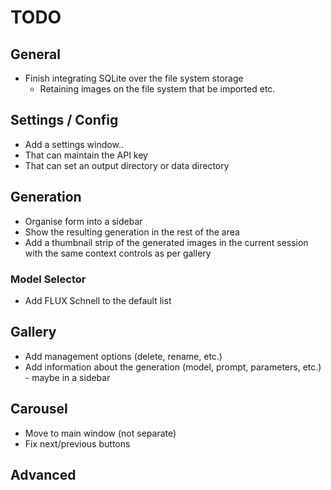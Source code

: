 
# TODO

## General

- Finish integrating SQLite over the file system storage
    - Retaining images on the file system that be imported etc.

## Settings / Config

- Add a settings window..
- That can maintain the API key
- That can set an output directory or data directory

## Generation 

- Organise form into a sidebar
- Show the resulting generation in the rest of the area
- Add a thumbnail strip of the generated images in the current session with the same context controls as per gallery

### Model Selector

- Add FLUX Schnell to the default list

## Gallery

- Add management options (delete, rename, etc.)
- Add information about the generation (model, prompt, parameters, etc.) - maybe in a sidebar

## Carousel

- Move to main window (not separate)
- Fix next/previous buttons

## Advanced

